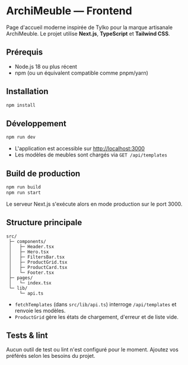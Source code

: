 # ArchiMeuble — Frontend

Page d'accueil moderne inspirée de Tylko pour la marque artisanale ArchiMeuble. Le projet utilise **Next.js**, **TypeScript** et **Tailwind CSS**.

## Prérequis

- Node.js 18 ou plus récent
- npm (ou un équivalent compatible comme pnpm/yarn)

## Installation

```bash
npm install
```

## Développement

```bash
npm run dev
```

- L'application est accessible sur [http://localhost:3000](http://localhost:3000)
- Les modèles de meubles sont chargés via `GET /api/templates`

## Build de production

```bash
npm run build
npm run start
```

Le serveur Next.js s'exécute alors en mode production sur le port 3000.

## Structure principale

```
src/
 ├─ components/
 │   ├─ Header.tsx
 │   ├─ Hero.tsx
 │   ├─ FiltersBar.tsx
 │   ├─ ProductGrid.tsx
 │   ├─ ProductCard.tsx
 │   └─ Footer.tsx
 ├─ pages/
 │   └─ index.tsx
 └─ lib/
     └─ api.ts
```

- `fetchTemplates` (dans `src/lib/api.ts`) interroge `/api/templates` et renvoie les modèles.
- `ProductGrid` gère les états de chargement, d'erreur et de liste vide.

## Tests & lint

Aucun outil de test ou lint n'est configuré pour le moment. Ajoutez vos préférés selon les besoins du projet.